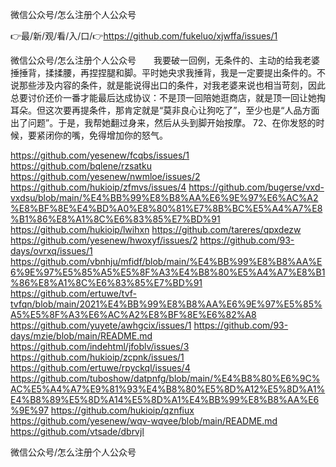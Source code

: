 微信公众号/怎么注册个人公众号

👉最/新/观/看/入/口/👉https://github.com/fukeluo/xjwffa/issues/1

微信公众号/怎么注册个人公众号　　我要破一回例，无条件的、主动的给我老婆捶捶背，揉揉腰，再捏捏腿和脚。平时她央求我捶背，我是一定要提出条件的。不说那些涉及内容的条件，就是能说得出口的条件，对我老婆来说也相当苛刻，因此总要讨价还价一番才能最后达成协议：不是顶一回陪她逛商店，就是顶一回让她掏耳朵。但这次要再提条件，那肯定就是“莫非良心让狗吃了”，至少也是“人品方面出了问题”。于是，我帮她翻过身来，然后从头到脚开始按摩。
	72、在你发怒的时候，要紧闭你的嘴，免得增加你的怒气。


https://github.com/yesenew/fcqbs/issues/1
https://github.com/bqlene/rzsatku
https://github.com/yesenew/nwmloe/issues/2
https://github.com/hukioip/zfmvs/issues/4
https://github.com/bugerse/vxd-vxdsu/blob/main/%E4%BB%99%E8%B8%AA%E6%9E%97%E6%AC%A2%E8%BF%8E%E4%BD%A0%E8%80%81%E7%8B%BC%E5%A4%A7%E8%B1%86%E8%A1%8C%E6%83%85%E7%BD%91
https://github.com/hukioip/lwihxn
https://github.com/tareres/qpxdezw
https://github.com/yesenew/hwoxyf/issues/2
https://github.com/93-days/ovrxq/issues/1
https://github.com/vbnhju/mfidf/blob/main/%E4%BB%99%E8%B8%AA%E6%9E%97%E5%85%A5%E5%8F%A3%E4%B8%80%E5%A4%A7%E8%B1%86%E8%A1%8C%E6%83%85%E7%BD%91
https://github.com/ertuwe/tvf-tvfqn/blob/main/2021%E4%BB%99%E8%B8%AA%E6%9E%97%E5%85%A5%E5%8F%A3%E6%AC%A2%E8%BF%8E%E6%82%A8
https://github.com/yuyete/awhgcix/issues/1
https://github.com/93-days/mzie/blob/main/README.md
https://github.com/indehtml/jfoblv/issues/3
https://github.com/hukioip/zcpnk/issues/1
https://github.com/ertuwe/rpyckql/issues/4
https://github.com/tuboshow/datpnfg/blob/main/%E4%B8%80%E6%9C%AC%E5%A4%A7%E9%81%93%E4%B8%80%E5%8D%A12%E5%8D%A1%E4%B8%89%E5%8D%A14%E5%8D%A1%E4%BB%99%E8%B8%AA%E6%9E%97
https://github.com/hukioip/qznfiux
https://github.com/yesenew/wqv-wqvee/blob/main/README.md
https://github.com/vtsade/dbrvjl

微信公众号/怎么注册个人公众号
